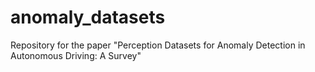 # anomaly_datasets
Repository for the paper "Perception Datasets for Anomaly Detection in Autonomous Driving: A Survey"
